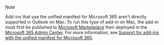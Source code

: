 ﻿> [!NOTE]
> Add-ins that use the unified manifest for Microsoft 365 aren't directly supported in Outlook on Mac. To run this type of add-in on Mac, the add-in must first be published to [Microsoft Marketplace](https://appsource.microsoft.com/) then deployed in the [Microsoft 365 Admin Center](../publish/publish.md). For more information, see [Support for add-ins with the unified manifest for Microsoft 365](../outlook/compare-outlook-add-in-support-in-outlook-for-mac.md#support-for-add-ins-with-the-unified-manifest-for-microsoft-365).
